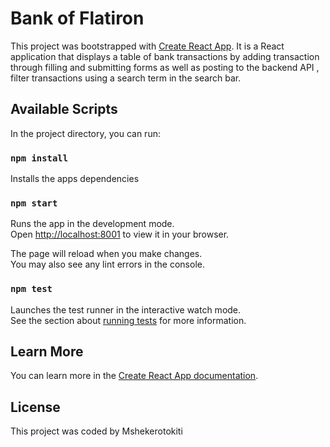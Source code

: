 # Bank of Flatiron
This project was bootstrapped with [Create React App](https://github.com/facebook/create-react-app). It is a React application that displays a table of bank transactions by adding transaction through filling and submitting forms as well as posting to the backend API , filter transactions using a search term in the search bar.

## Available Scripts

In the project directory, you can run:

### `npm install`

Installs  the apps dependencies 

### `npm start`

Runs the app in the development mode.\
Open [http://localhost:8001](http://localhost:8001) to view it in your browser.

The page will reload when you make changes.\
You may also see any lint errors in the console.

### `npm test`

Launches the test runner in the interactive watch mode.\
See the section about [running tests](https://facebook.github.io/create-react-app/docs/running-tests) for more information.


## Learn More

You can learn more in the [Create React App documentation](https://facebook.github.io/create-react-app/docs/getting-started).

## License

This project was coded by Mshekerotokiti

